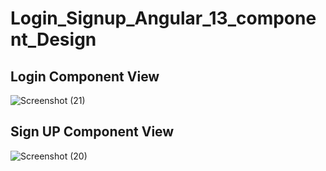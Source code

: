 # Login_Signup_Angular_13_component_Design
## Login Component View 
![Screenshot (21)](https://github.com/nizambhl2001/Login_Signup_Angular_13_componet_Design/assets/112401451/bcdfd35e-5b71-4987-a962-5301f4c6a182)
## Sign UP Component View 
![Screenshot (20)](https://github.com/nizambhl2001/Login_Signup_Angular_13_componet_Design/assets/112401451/27352d9a-668e-4c9d-aa73-1c10832a0b8c)


